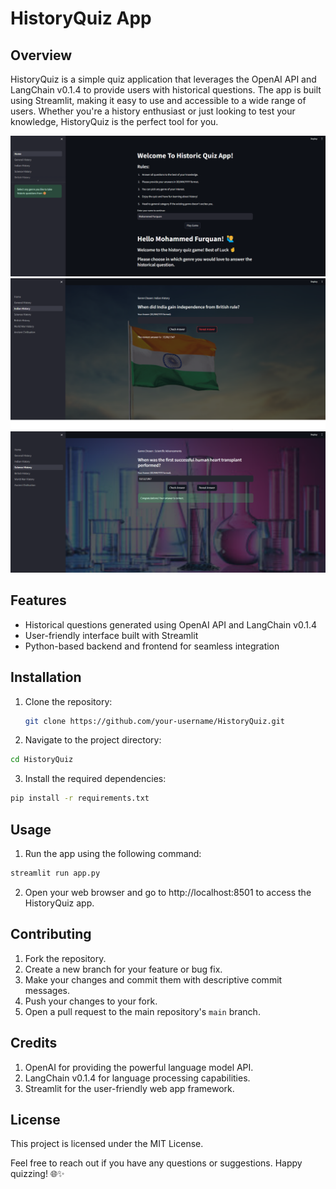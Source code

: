 # HistoryQuiz App

## Overview

HistoryQuiz is a simple quiz application that leverages the OpenAI API and LangChain v0.1.4 to provide users with historical questions. The app is built using Streamlit, making it easy to use and accessible to a wide range of users. Whether you're a history enthusiast or just looking to test your knowledge, HistoryQuiz is the perfect tool for you.

![HistoryQuiz Screenshot 1](/project-screenshots/2.png)
![HistoryQuiz Screenshot 2](/project-screenshots/4.png)
![HistoryQuiz Screenshot 3](/project-screenshots/5.png)


## Features

- Historical questions generated using OpenAI API and LangChain v0.1.4
- User-friendly interface built with Streamlit
- Python-based backend and frontend for seamless integration


## Installation

1. Clone the repository:

   ```bash
   git clone https://github.com/your-username/HistoryQuiz.git
   ```

2. Navigate to the project directory:

  ```bash
  cd HistoryQuiz
  ```

3. Install the required dependencies:

```bash
pip install -r requirements.txt
```


## Usage

1. Run the app using the following command:

```bash
streamlit run app.py
```

2. Open your web browser and go to http://localhost:8501 to access the HistoryQuiz app.


## Contributing
1. Fork the repository.
2. Create a new branch for your feature or bug fix.
3. Make your changes and commit them with descriptive commit messages.
4. Push your changes to your fork.
5. Open a pull request to the main repository's `main` branch.


## Credits
1. OpenAI for providing the powerful language model API.
2. LangChain v0.1.4 for language processing capabilities.
3. Streamlit for the user-friendly web app framework.


## License

This project is licensed under the MIT License.

Feel free to reach out if you have any questions or suggestions. Happy quizzing! 🌐✨
